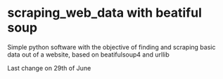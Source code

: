 # scraping_web_data with beatiful soup
Simple python software with the objective of finding and scraping basic data out of a website, based on beatifulsoup4 and urllib

Last change on 29th of June
